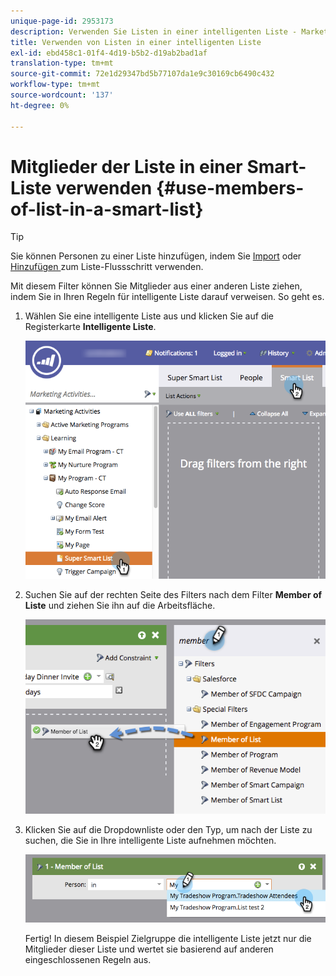 ```yaml
---
unique-page-id: 2953173
description: Verwenden Sie Listen in einer intelligenten Liste - Marketo Docs - Produktdokumentation
title: Verwenden von Listen in einer intelligenten Liste
exl-id: ebd458c1-01f4-4d19-b5b2-d19ab2bad1af
translation-type: tm+mt
source-git-commit: 72e1d29347bd5b77107da1e9c30169cb6490c432
workflow-type: tm+mt
source-wordcount: '137'
ht-degree: 0%

---
```


# Mitglieder der Liste in einer Smart-Liste verwenden {#use-members-of-list-in-a-smart-list}

>[!TIP]
>
>Sie können Personen zu einer Liste hinzufügen, indem Sie [Import](/help/marketo/getting-started/quick-wins/import-a-list-of-people.md) oder [Hinzufügen ](/help/marketo/product-docs/core-marketo-concepts/smart-campaigns/flow-actions/add-to-list.md) zum Liste-Flussschritt verwenden.

Mit diesem Filter können Sie Mitglieder aus einer anderen Liste ziehen, indem Sie in Ihren Regeln für intelligente Liste darauf verweisen. So geht es.

1. Wählen Sie eine intelligente Liste aus und klicken Sie auf die Registerkarte **Intelligente Liste**.

   ![](assets/smartlist-sltab.png)

1. Suchen Sie auf der rechten Seite des Filters nach dem Filter **Member of Liste** und ziehen Sie ihn auf die Arbeitsfläche.

   ![](assets/use-members-of-list-in-a-smart-list-2nd.png)

1. Klicken Sie auf die Dropdownliste oder den Typ, um nach der Liste zu suchen, die Sie in Ihre intelligente Liste aufnehmen möchten.

   ![](assets/memberoflist.png)

   Fertig! In diesem Beispiel Zielgruppe die intelligente Liste jetzt nur die Mitglieder dieser Liste und wertet sie basierend auf anderen eingeschlossenen Regeln aus.

